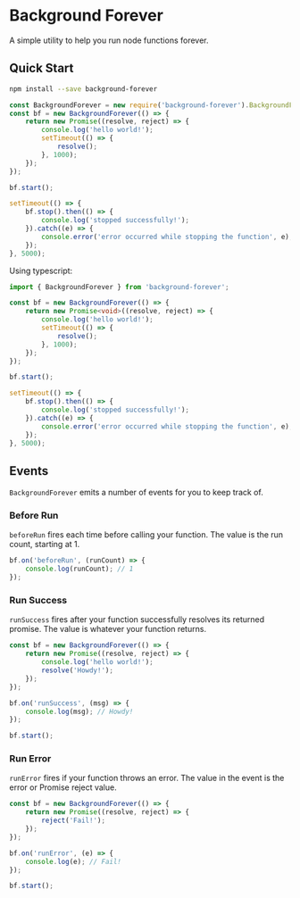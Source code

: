 # Background Forever

A simple utility to help you run node functions forever.

## Quick Start

```bash
npm install --save background-forever
```

```js
const BackgroundForever = new require('background-forever').BackgroundForever;
const bf = new BackgroundForever(() => {
    return new Promise((resolve, reject) => {
        console.log('hello world!');
        setTimeout(() => {
            resolve();
        }, 1000);
    });
});

bf.start();

setTimeout(() => {
    bf.stop().then(() => {
        console.log('stopped successfully!');
    }).catch((e) => {
        console.error('error occurred while stopping the function', e);
    });
}, 5000);

```

Using typescript:

```ts
import { BackgroundForever } from 'background-forever';

const bf = new BackgroundForever(() => {
    return new Promise<void>((resolve, reject) => {
        console.log('hello world!');
        setTimeout(() => {
            resolve();
        }, 1000);
    });
});

bf.start();

setTimeout(() => {
    bf.stop().then(() => {
        console.log('stopped successfully!');
    }).catch((e) => {
        console.error('error occurred while stopping the function', e);
    });
}, 5000);
```

## Events

`BackgroundForever` emits a number of events for you to keep track of.

### Before Run

`beforeRun` fires each time before calling your function.
The value is the run count, starting at 1.

```js
bf.on('beforeRun', (runCount) => {
    console.log(runCount); // 1
});
```

### Run Success

`runSuccess` fires after your function successfully resolves its returned
promise. The value is whatever your function returns.

```js
const bf = new BackgroundForever(() => {
    return new Promise((resolve, reject) => {
        console.log('hello world!');
        resolve('Howdy!');
    });
});

bf.on('runSuccess', (msg) => {
    console.log(msg); // Howdy!
});

bf.start();
```

### Run Error

`runError` fires if your function throws an error. The value in the event is
the error or Promise reject value.

```js
const bf = new BackgroundForever(() => {
    return new Promise((resolve, reject) => {
        reject('Fail!');
    });
});

bf.on('runError', (e) => {
    console.log(e); // Fail!
});

bf.start();
```
